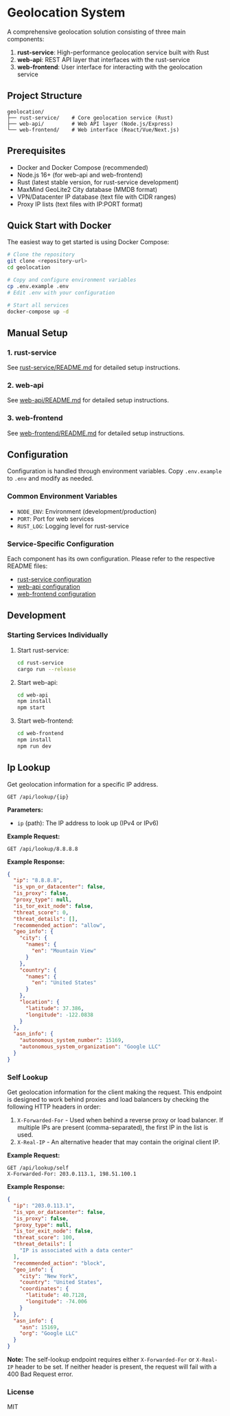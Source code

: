 # Geolocation System

A comprehensive geolocation solution consisting of three main components:

1. **rust-service**: High-performance geolocation service built with Rust
2. **web-api**: REST API layer that interfaces with the rust-service
3. **web-frontend**: User interface for interacting with the geolocation service

## Project Structure

```
geolocation/
├── rust-service/    # Core geolocation service (Rust)
├── web-api/         # Web API layer (Node.js/Express)
└── web-frontend/    # Web interface (React/Vue/Next.js)
```

## Prerequisites

- Docker and Docker Compose (recommended)
- Node.js 16+ (for web-api and web-frontend)
- Rust (latest stable version, for rust-service development)
- MaxMind GeoLite2 City database (MMDB format)
- VPN/Datacenter IP database (text file with CIDR ranges)
- Proxy IP lists (text files with IP:PORT format)

## Quick Start with Docker

The easiest way to get started is using Docker Compose:

```bash
# Clone the repository
git clone <repository-url>
cd geolocation

# Copy and configure environment variables
cp .env.example .env
# Edit .env with your configuration

# Start all services
docker-compose up -d
```

## Manual Setup

### 1. rust-service

See [rust-service/README.md](rust-service/README.md) for detailed setup instructions.

### 2. web-api

See [web-api/README.md](web-api/README.md) for detailed setup instructions.

### 3. web-frontend

See [web-frontend/README.md](web-frontend/README.md) for detailed setup instructions.

## Configuration

Configuration is handled through environment variables. Copy `.env.example` to `.env` and modify as needed.

### Common Environment Variables

- `NODE_ENV`: Environment (development/production)
- `PORT`: Port for web services
- `RUST_LOG`: Logging level for rust-service

### Service-Specific Configuration

Each component has its own configuration. Please refer to the respective README files:

- [rust-service configuration](rust-service/README.md#configuration)
- [web-api configuration](web-api/README.md#configuration)
- [web-frontend configuration](web-frontend/README.md#configuration)

## Development

### Starting Services Individually

1. Start rust-service:
   ```bash
   cd rust-service
   cargo run --release
   ```

2. Start web-api:
   ```bash
   cd web-api
   npm install
   npm start
   ```

3. Start web-frontend:
   ```bash
   cd web-frontend
   npm install
   npm run dev
   ```

## Ip Lookup

Get geolocation information for a specific IP address.

```http
GET /api/lookup/{ip}
```

**Parameters:**
- `ip` (path): The IP address to look up (IPv4 or IPv6)

**Example Request:**
```http
GET /api/lookup/8.8.8.8
```

**Example Response:**
```json
{
  "ip": "8.8.8.8",
  "is_vpn_or_datacenter": false,
  "is_proxy": false,
  "proxy_type": null,
  "is_tor_exit_node": false,
  "threat_score": 0,
  "threat_details": [],
  "recommended_action": "allow",
  "geo_info": {
    "city": {
      "names": {
        "en": "Mountain View"
      }
    },
    "country": {
      "names": {
        "en": "United States"
      }
    },
    "location": {
      "latitude": 37.386,
      "longitude": -122.0838
    }
  },
  "asn_info": {
    "autonomous_system_number": 15169,
    "autonomous_system_organization": "Google LLC"
  }
}
```

### Self Lookup

Get geolocation information for the client making the request. This endpoint is designed to work behind proxies and load balancers by checking the following HTTP headers in order:

1. `X-Forwarded-For` - Used when behind a reverse proxy or load balancer. If multiple IPs are present (comma-separated), the first IP in the list is used.
2. `X-Real-IP` - An alternative header that may contain the original client IP.

**Example Request:**
```http
GET /api/lookup/self
X-Forwarded-For: 203.0.113.1, 198.51.100.1
```

**Example Response:**
```json
{
  "ip": "203.0.113.1",
  "is_vpn_or_datacenter": false,
  "is_proxy": false,
  "proxy_type": null,
  "is_tor_exit_node": false,
  "threat_score": 100,
  "threat_details": [
    "IP is associated with a data center"
  ],
  "recommended_action": "block",
  "geo_info": {
    "city": "New York",
    "country": "United States",
    "coordinates": {
      "latitude": 40.7128,
      "longitude": -74.006
    }
  },
  "asn_info": {
    "asn": 15169,
    "org": "Google LLC"
  }
}
```

**Note:** The self-lookup endpoint requires either `X-Forwarded-For` or `X-Real-IP` header to be set. If neither header is present, the request will fail with a 400 Bad Request error.

### License

MIT